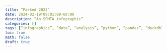 ```yaml
---
title: “Parked 2023”
date: 2024-02-19T09:01:08-08:00
description: “An SFMTA infographic”
categories: []
tags: [“infographics”, “data”, “analysis”, “python”, “pandas”, “duckdb”, “plotly”, “sf”]
toc: true
math: false
draft: true
---
```

